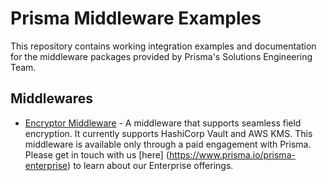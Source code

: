 # Prisma Middleware Examples
This repository contains working integration examples and documentation for the middleware packages provided by Prisma's Solutions Engineering Team.

## Middlewares
- [Encryptor Middleware](prisma-encrytor-middleware/) - A middleware that supports seamless field encryption. It currently supports HashiCorp Vault and AWS KMS. This middleware is available only through a paid engagement with Prisma. Please get in touch with us [here] (https://www.prisma.io/prisma-enterprise) to learn about our Enterprise offerings.